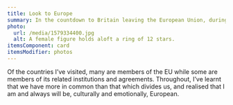 ```yaml
---
title: Look to Europe
summary: In the countdown to Britain leaving the European Union, during January 2020 I shared 31 images from my travels around Europe.
photo:
  url: /media/1579334400.jpg
  alt: A female figure holds aloft a ring of 12 stars.
itemsComponent: card
itemsModifier: photos
---
```

Of the countries I’ve visited, many are members of the EU while some are members of its related institutions and agreements. Throughout, I’ve learnt that we have more in common than that which divides us, and realised that I am and always will be, culturally and emotionally, European.
